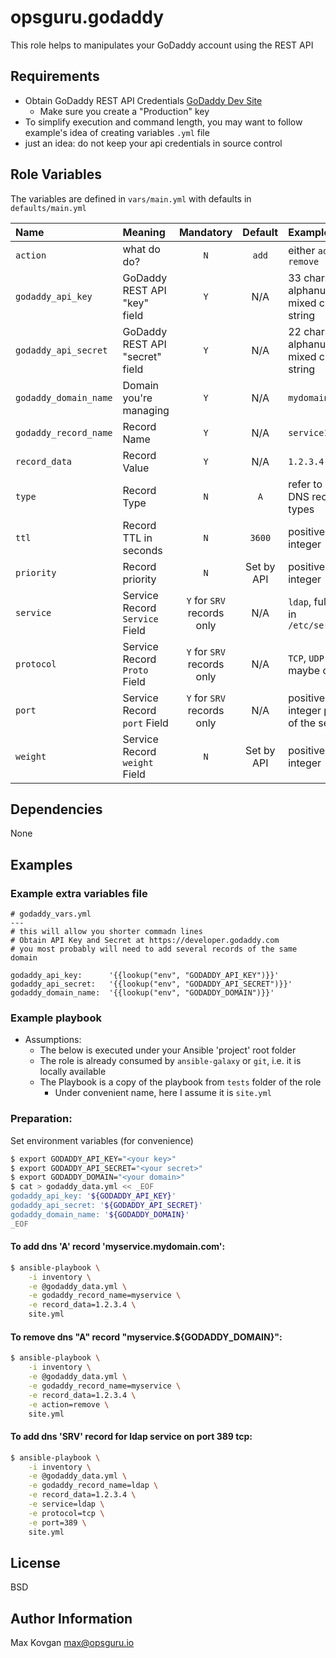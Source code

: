 # opsguru.godaddy

This role helps to manipulates your GoDaddy account using the REST API

## Requirements

* Obtain GoDaddy REST API Credentials [GoDaddy Dev Site](https://developer.godaddy.com/keys)
    * Make sure you create a "Production" key
* To simplify execution and command length, you may want to follow example's idea of creating variables `.yml` file
* just an idea: do not keep your api credentials in source control



## Role Variables

The variables are defined in `vars/main.yml` with defaults in `defaults/main.yml`

| Name                  | Meaning                        | Mandatory                  | Default     | Example                                      |
|:--------------------- |:------------------------------ |:-------------------------: |:-----------:|:-------------------------------------------- |
| `action`              | what do do?                    | `N`                        | `add`       | either `add` or `remove`                     |
| `godaddy_api_key`     | GoDaddy REST API "key" field   | `Y`                        | N/A         | 33 chars long alphanumeric mixed case string |
| `godaddy_api_secret`  | GoDaddy REST API "secret" field| `Y`                        | N/A         | 22 chars long alphanumeric mixed case string |
| `godaddy_domain_name` | Domain you're managing         | `Y`                        | N/A         | `mydomain.com`                               |
| `godaddy_record_name` | Record Name                    | `Y`                        | N/A         | `service1`                                   |
| `record_data`         | Record Value                   | `Y`                        | N/A         | `1.2.3.4`                                    |
| `type`                | Record Type                    | `N`                        | `A`         | refer to list of DNS record types            |
| `ttl`                 | Record TTL in seconds          | `N`                        | `3600`      | positive integer                             |
| `priority`            | Record priority                | `N`                        | Set by API  | positive integer                             |
| `service`             | Service Record `Service` Field | `Y` for `SRV` records only | N/A         | `ldap`, full list in `/etc/services`         |
| `protocol`            | Service Record `Proto` Field   | `Y` for `SRV` records only | N/A         | `TCP`, `UDP` and maybe others                |
| `port`                | Service Record `port` Field    | `Y` for `SRV` records only | N/A         | positive integer port of the service         |
| `weight`              | Service Record `weight` Field  | `N`                        | Set by API  | positive integer                             |


## Dependencies

None

## Examples

### Example extra variables file


```yamlex
# godaddy_vars.yml
---
# this will allow you shorter commadn lines
# Obtain API Key and Secret at https://developer.godaddy.com
# you most probably will need to add several records of the same domain

godaddy_api_key:      '{{lookup("env", "GODADDY_API_KEY")}}'
godaddy_api_secret:   '{{lookup("env", "GODADDY_API_SECRET")}}'
godaddy_domain_name:  '{{lookup("env", "GODADDY_DOMAIN")}}'

```

### Example playbook

* Assumptions:
    * The below is executed under your Ansible 'project' root folder
    * The role is already consumed by `ansible-galaxy` or `git`, i.e. it is locally available
    * The Playbook is a copy of the playbook from `tests` folder of the role
        * Under convenient name, here I assume it is `site.yml`

### Preparation:

Set environment variables (for convenience)

```bash
$ export GODADDY_API_KEY="<your key>"
$ export GODADDY_API_SECRET="<your secret>"
$ export GODADDY_DOMAIN="<your domain>"
$ cat > godaddy_data.yml << _EOF
godaddy_api_key: '${GODADDY_API_KEY}'
godaddy_api_secret: '${GODADDY_API_SECRET}'
godaddy_domain_name: '${GODADDY_DOMAIN}'
_EOF
```

#### To add dns 'A' record 'myservice.mydomain.com':
```bash
$ ansible-playbook \
    -i inventory \
    -e @godaddy_data.yml \
    -e godaddy_record_name=myservice \
    -e record_data=1.2.3.4 \
    site.yml
```

#### To remove dns "A" record "myservice.${GODADDY_DOMAIN}":
```bash
$ ansible-playbook \
    -i inventory \
    -e @godaddy_data.yml \
    -e godaddy_record_name=myservice \
    -e record_data=1.2.3.4 \
    -e action=remove \
    site.yml
```
#### To add dns 'SRV' record for ldap service on port 389 tcp:
```bash
$ ansible-playbook \
    -i inventory \
    -e @godaddy_data.yml \
    -e godaddy_record_name=ldap \
    -e record_data=1.2.3.4 \
    -e service=ldap \
    -e protocol=tcp \
    -e port=389 \
    site.yml
```


License
-------

BSD

Author Information
------------------

Max Kovgan <max@opsguru.io>
